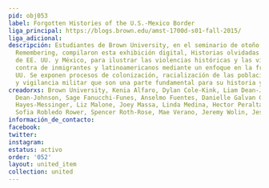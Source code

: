 ```yaml
---
pid: obj053
label: Forgotten Histories of the U.S.-Mexico Border
liga_principal: https://blogs.brown.edu/amst-1700d-s01-fall-2015/
liga_adicional: 
descripción: Estudiantes de Brown University, en el seminario de otoño 2015 Race and
  Remembering, compilaron esta exhibición digital, Historias olvidadas de la frontera
  de EE. UU. y México, para ilustrar las violencias históricas y las violencias en
  contra de inmigrantes y latinoamericanos mediante un enfoque en la frontera de EE.
  UU. Se exponen procesos de colonización, racialización de las poblaciones latinas
  y vigilancia militar que son una parte fundamental para su historia y legado.
creadorxs: Brown University, Kenia Alfaro, Dylan Cole-Kink, Liam Dean-Johnson, Liam
  Dean-Johnson, Sage Fanucchi-Funes, Anselmo Fuentes, Danielle Galvan Gomez, Amani
  Hayes-Messinger, Liz Malone, Joey Massa, Linda Medina, Hector Peralta, Jonatan Perez,
  Sofia Robledo Rower, Spencer Roth-Rose, Mae Verano, Jeremy Wolin, Jessica Zambrano
información_de_contacto: 
facebook: 
twitter: 
instagram: 
estatus: activo
order: '052'
layout: united_item
collection: united
---
```


